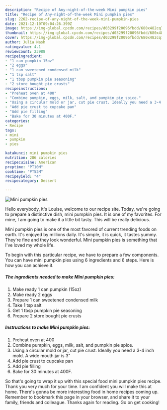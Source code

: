 ```yaml
---
description: "Recipe of Any-night-of-the-week Mini pumpkin pies"
title: "Recipe of Any-night-of-the-week Mini pumpkin pies"
slug: 2262-recipe-of-any-night-of-the-week-mini-pumpkin-pies
date: 2021-12-10T09:04:26.399Z
image: https://img-global.cpcdn.com/recipes/d03299f20096fbdd/680x482cq70/mini-pumpkin-pies-recipe-main-photo.jpg
thumbnail: https://img-global.cpcdn.com/recipes/d03299f20096fbdd/680x482cq70/mini-pumpkin-pies-recipe-main-photo.jpg
cover: https://img-global.cpcdn.com/recipes/d03299f20096fbdd/680x482cq70/mini-pumpkin-pies-recipe-main-photo.jpg
author: Julia Nash
ratingvalue: 4.1
reviewcount: 23988
recipeingredient:
- "1 can pumpkin 15oz"
- "2 eggs"
- "1 can sweetened condensed milk"
- "1 tsp salt"
- "1 tbsp pumpkin pie seasoning"
- "2 store bought pie crusts"
recipeinstructions:
- "Preheat oven at 400"
- "Combine pumpkin, eggs, milk, salt, and pumpkin pie spice."
- "Using a circular mold or jar, cut pie crust. Ideally you need a 3-4 inch mold. A wide mouth jar is 3""
- "Add pie crust to cupcake pan"
- "Add pie filling"
- "Bake for 30 minutes at 400F."
categories:
- Recipe
tags:
- mini
- pumpkin
- pies

katakunci: mini pumpkin pies 
nutrition: 286 calories
recipecuisine: American
preptime: "PT10M"
cooktime: "PT52M"
recipeyield: "4"
recipecategory: Dessert

---
```



![Mini pumpkin pies](https://img-global.cpcdn.com/recipes/d03299f20096fbdd/680x482cq70/mini-pumpkin-pies-recipe-main-photo.jpg)

Hello everybody, it's Louise, welcome to our recipe site. Today, we're going to prepare a distinctive dish, mini pumpkin pies. It is one of my favorites. For mine, I am going to make it a little bit tasty. This will be really delicious.

Mini pumpkin pies is one of the most favored of current trending foods on earth. It's enjoyed by millions daily. It's simple, it is quick, it tastes yummy. They're fine and they look wonderful. Mini pumpkin pies is something that I've loved my whole life.




To begin with this particular recipe, we have to prepare a few components. You can have mini pumpkin pies using 6 ingredients and 6 steps. Here is how you can achieve it.

<!--inarticleads1-->

##### The ingredients needed to make Mini pumpkin pies:

1. Make ready 1 can pumpkin (15oz)
1. Make ready 2 eggs
1. Prepare 1 can sweetened condensed milk
1. Take 1 tsp salt
1. Get 1 tbsp pumpkin pie seasoning
1. Prepare 2 store bought pie crusts




<!--inarticleads2-->

##### Instructions to make Mini pumpkin pies:

1. Preheat oven at 400
1. Combine pumpkin, eggs, milk, salt, and pumpkin pie spice.
1. Using a circular mold or jar, cut pie crust. Ideally you need a 3-4 inch mold. A wide mouth jar is 3"
1. Add pie crust to cupcake pan
1. Add pie filling
1. Bake for 30 minutes at 400F.




So that's going to wrap it up with this special food mini pumpkin pies recipe. Thank you very much for your time. I am confident you will make this at home. There's gonna be more interesting food in home recipes coming up. Remember to bookmark this page in your browser, and share it to your family, friends and colleague. Thanks again for reading. Go on get cooking!
